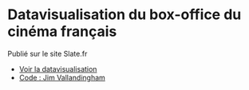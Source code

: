 # Datavisualisation du box-office du cinéma français
Publié sur le site Slate.fr

* [Voir la datavisualisation](http://www.rennes.lemensuel.com/webdocumentaires/data-carte-patrimoine-ille-et-vilaine-rennes-saint-malo.html)
* [Code : Jim Vallandingham](http://vallandingham.me/bubble_charts_in_d3.html)


